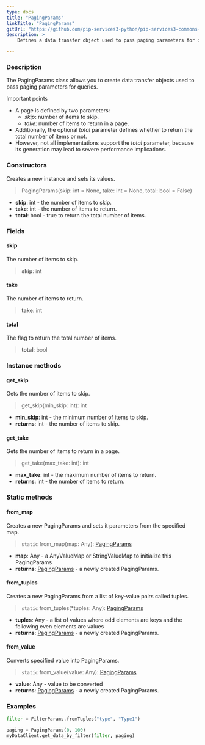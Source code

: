 ```yaml
---
type: docs
title: "PagingParams"
linkTitle: "PagingParams"
gitUrl: "https://github.com/pip-services3-python/pip-services3-commons-python"
description: > 
    Defines a data transfer object used to pass paging parameters for queries.

---
```


### Description

The PagingParams class allows you to create data transfer objects used to pass paging parameters for queries.

Important points

- A page is defined by two parameters:
    - *skip*: number of items to skip.
    - *take*: number of items to return in a page.
 - Additionally, the optional *total* parameter defines whether to return the total number of items or not.
 - However, not all implementations support the *total* parameter, because its generation may lead to severe performance implications.

### Constructors
Creates a new instance and sets its values.

> PagingParams(skip: int = None, take: int = None, total: bool = False)

- **skip**: int - the number of items to skip.
- **take**: int - the number of items to return. 
- **total**: bool - true to return the total number of items.


### Fields

<span class="hide-title-link">

#### skip
The number of items to skip.
> **skip**: int

#### take
The number of items to return. 
> **take**: int

#### total
The flag to return the total number of items.
> **total**: bool

</span>


### Instance methods

#### get_skip
Gets the number of items to skip.

> get_skip(min_skip: int): int

- **min_skip**: int - the minimum number of items to skip.
- **returns**: int - the number of items to skip.


#### get_take
Gets the number of items to return in a page.

> get_take(max_take: int): int

- **max_take**: int - the maximum number of items to return.
- **returns**: int - the number of items to return.

### Static methods

#### from_map
Creates a new PagingParams and sets it parameters from the specified map.

> `static` from_map(map: Any): [PagingParams]()

- **map**: Any - a AnyValueMap or StringValueMap to initialize this PagingParams
- **returns**: [PagingParams]() - a newly created PagingParams.


#### from_tuples
Creates a new PagingParams from a list of key-value pairs called tuples.

> `static` from_tuples(*tuples: Any): [PagingParams]()

- **tuples**: Any - a list of values where odd elements are keys and the following even elements are values
- **returns**: [PagingParams]() - a newly created PagingParams.


#### from_value
Converts specified value into PagingParams.

> `static` from_value(value: Any): [PagingParams]()

- **value**: Any - value to be converted
- **returns**: [PagingParams]() - a newly created PagingParams.

### Examples
```python
filter = FilterParams.fromTuples("type", "Type1")

paging = PagingParams(0, 100)
myDataClient.get_data_by_filter(filter, paging)
```
